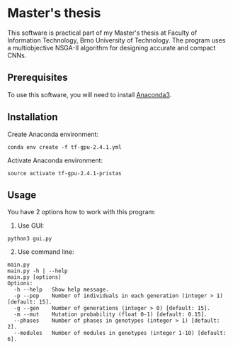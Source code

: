 # Master's thesis

This software is practical part of my Master's thesis at Faculty of Information Technology, Brno University of Technology. The program uses a multiobjective NSGA-II algorithm for designing accurate and compact CNNs.

## Prerequisites

To use this software, you will need to install [Anaconda3](https://docs.anaconda.com/anaconda/install/).

## Installation

Create Anaconda environment:
```
conda env create -f tf-gpu-2.4.1.yml
```
Activate Anaconda environment:
```
source activate tf-gpu-2.4.1-pristas
```

## Usage
You have 2 options how to work with this program:
1. Use GUI:
```
python3 gui.py
```
2. Use command line:
```
main.py
main.py -h | --help
main.py [options]
Options:
  -h --help   Show help message.
  -p --pop    Number of individuals in each generation (integer > 1) [default: 15].
  -g --gen    Number of generations (integer > 0) [default: 15].
  -m --mut    Mutation probability (float 0-1) [default: 0.15].
  --phases    Number of phases in genotypes (integer > 1) [default: 2].
  --modules   Number of modules in genotypes (integer 1-10) [default: 6].
```
